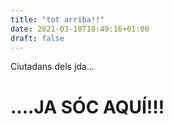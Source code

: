 ```yaml
---
title: "tot arriba!!"
date: 2021-03-10T18:49:16+01:00
draft: false
---
```


Ciutadans dels jda...  

# ....JA SÓC AQUÍ!!!
